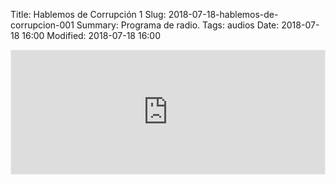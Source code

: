 Title: Hablemos de Corrupción 1
Slug: 2018-07-18-hablemos-de-corrupcion-001
Summary: Programa de radio.
Tags: audios
Date: 2018-07-18 16:00
Modified: 2018-07-18 16:00


<iframe id='audio_34098897' frameborder='0' allowfullscreen='' scrolling='no' height='200' style='border:1px solid #EEE; box-sizing:border-box; width:100%;' src="https://mx.ivoox.com/es/player_ej_34098897_4_1.html?c1=ff6600"></iframe>
